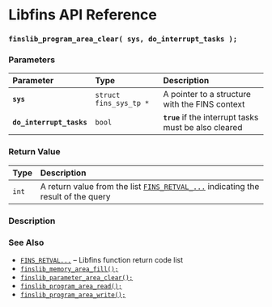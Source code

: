 # Libfins API Reference

### `finslib_program_area_clear( sys, do_interrupt_tasks );`

### Parameters

| Parameter | Type | Description |
| :--- | :--- | :--- |
|**`sys`**|`struct fins_sys_tp *`|A pointer to a structure with the FINS context|
|**`do_interrupt_tasks`**|`bool`|**`true`** if the interrupt tasks must be also cleared|

### Return Value

| Type | Description |
| :--- | :--- |
|`int`|A return value from the list [`FINS_RETVAL_...`](FINS_RETVAL.md) indicating the result of the query|

### Description

### See Also

* [`FINS_RETVAL...`](FINS_RETVAL.md) &ndash; Libfins function return code list
* [`finslib_memory_area_fill();`](finslib_memory_area_fill.md)
* [`finslib_parameter_area_clear();`](finslib_parameter_area_clear.md)
* [`finslib_program_area_read();`](finslib_program_area_read.md)
* [`finslib_program_area_write();`](finslib_program_area_write.md)
